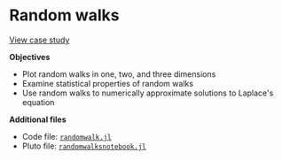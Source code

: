 # Random walks

[View case study](https://sje30.github.io/catam-julia/casestudies/randomwalks/randomwalksnotebook.html)

**Objectives**
- Plot random walks in one, two, and three dimensions
- Examine statistical properties of random walks
- Use random walks to numerically approximate solutions to Laplace's equation

**Additional files**
- Code file: [`randomwalk.jl`](https://sje30.github.io/catam-julia/casestudies/randomwalks/randomwalk.jl)
- Pluto file: [`randomwalksnotebook.jl`](https://sje30.github.io/catam-julia/casestudies/randomwalks/randomwalksnotebook.jl)
